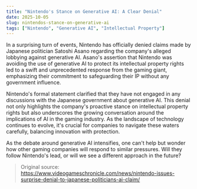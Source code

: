```yaml
---
title: "Nintendo's Stance on Generative AI: A Clear Denial"
date: 2025-10-05
slug: nintendos-stance-on-generative-ai
tags: ["Nintendo", "Generative AI", "Intellectual Property"]
---
```


In a surprising turn of events, Nintendo has officially denied claims made by Japanese politician Satoshi Asano regarding the company's alleged lobbying against generative AI. Asano's assertion that Nintendo was avoiding the use of generative AI to protect its intellectual property rights led to a swift and unprecedented response from the gaming giant, emphasizing their commitment to safeguarding their IP without any government influence.

Nintendo's formal statement clarified that they have not engaged in any discussions with the Japanese government about generative AI. This denial not only highlights the company's proactive stance on intellectual property rights but also underscores the growing conversation around the implications of AI in the gaming industry. As the landscape of technology continues to evolve, it's crucial for companies to navigate these waters carefully, balancing innovation with protection.

As the debate around generative AI intensifies, one can't help but wonder how other gaming companies will respond to similar pressures. Will they follow Nintendo's lead, or will we see a different approach in the future?
> Original source: https://www.videogameschronicle.com/news/nintendo-issues-surprise-denial-to-japanese-politicians-ai-claim/